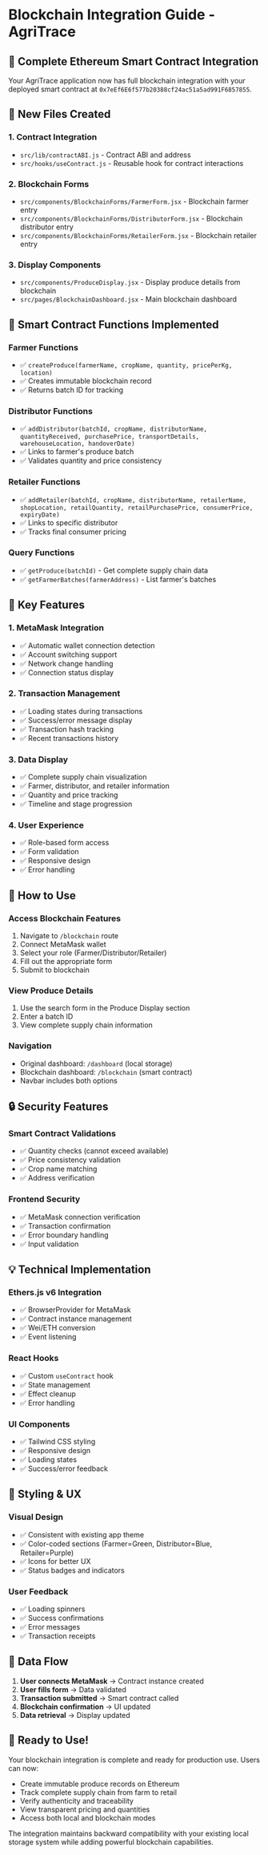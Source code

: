 # Blockchain Integration Guide - AgriTrace

## 🚀 **Complete Ethereum Smart Contract Integration**

Your AgriTrace application now has full blockchain integration with your deployed smart contract at `0x7eEf6E6f577b20388cf24ac51a5ad991F6857855`.

## 📁 **New Files Created**

### **1. Contract Integration**
- `src/lib/contractABI.js` - Contract ABI and address
- `src/hooks/useContract.js` - Reusable hook for contract interactions

### **2. Blockchain Forms**
- `src/components/BlockchainForms/FarmerForm.jsx` - Blockchain farmer entry
- `src/components/BlockchainForms/DistributorForm.jsx` - Blockchain distributor entry  
- `src/components/BlockchainForms/RetailerForm.jsx` - Blockchain retailer entry

### **3. Display Components**
- `src/components/ProduceDisplay.jsx` - Display produce details from blockchain
- `src/pages/BlockchainDashboard.jsx` - Main blockchain dashboard

## 🔧 **Smart Contract Functions Implemented**

### **Farmer Functions**
- ✅ `createProduce(farmerName, cropName, quantity, pricePerKg, location)`
- ✅ Creates immutable blockchain record
- ✅ Returns batch ID for tracking

### **Distributor Functions**  
- ✅ `addDistributor(batchId, cropName, distributorName, quantityReceived, purchasePrice, transportDetails, warehouseLocation, handoverDate)`
- ✅ Links to farmer's produce batch
- ✅ Validates quantity and price consistency

### **Retailer Functions**
- ✅ `addRetailer(batchId, cropName, distributorName, retailerName, shopLocation, retailQuantity, retailPurchasePrice, consumerPrice, expiryDate)`
- ✅ Links to specific distributor
- ✅ Tracks final consumer pricing

### **Query Functions**
- ✅ `getProduce(batchId)` - Get complete supply chain data
- ✅ `getFarmerBatches(farmerAddress)` - List farmer's batches

## 🎯 **Key Features**

### **1. MetaMask Integration**
- ✅ Automatic wallet connection detection
- ✅ Account switching support
- ✅ Network change handling
- ✅ Connection status display

### **2. Transaction Management**
- ✅ Loading states during transactions
- ✅ Success/error message display
- ✅ Transaction hash tracking
- ✅ Recent transactions history

### **3. Data Display**
- ✅ Complete supply chain visualization
- ✅ Farmer, distributor, and retailer information
- ✅ Quantity and price tracking
- ✅ Timeline and stage progression

### **4. User Experience**
- ✅ Role-based form access
- ✅ Form validation
- ✅ Responsive design
- ✅ Error handling

## 🚦 **How to Use**

### **Access Blockchain Features**
1. Navigate to `/blockchain` route
2. Connect MetaMask wallet
3. Select your role (Farmer/Distributor/Retailer)
4. Fill out the appropriate form
5. Submit to blockchain

### **View Produce Details**
1. Use the search form in the Produce Display section
2. Enter a batch ID
3. View complete supply chain information

### **Navigation**
- Original dashboard: `/dashboard` (local storage)
- Blockchain dashboard: `/blockchain` (smart contract)
- Navbar includes both options

## 🔒 **Security Features**

### **Smart Contract Validations**
- ✅ Quantity checks (cannot exceed available)
- ✅ Price consistency validation
- ✅ Crop name matching
- ✅ Address verification

### **Frontend Security**
- ✅ MetaMask connection verification
- ✅ Transaction confirmation
- ✅ Error boundary handling
- ✅ Input validation

## 💡 **Technical Implementation**

### **Ethers.js v6 Integration**
- ✅ BrowserProvider for MetaMask
- ✅ Contract instance management
- ✅ Wei/ETH conversion
- ✅ Event listening

### **React Hooks**
- ✅ Custom `useContract` hook
- ✅ State management
- ✅ Effect cleanup
- ✅ Error handling

### **UI Components**
- ✅ Tailwind CSS styling
- ✅ Responsive design
- ✅ Loading states
- ✅ Success/error feedback

## 🎨 **Styling & UX**

### **Visual Design**
- ✅ Consistent with existing app theme
- ✅ Color-coded sections (Farmer=Green, Distributor=Blue, Retailer=Purple)
- ✅ Icons for better UX
- ✅ Status badges and indicators

### **User Feedback**
- ✅ Loading spinners
- ✅ Success confirmations
- ✅ Error messages
- ✅ Transaction receipts

## 🔄 **Data Flow**

1. **User connects MetaMask** → Contract instance created
2. **User fills form** → Data validated
3. **Transaction submitted** → Smart contract called
4. **Blockchain confirmation** → UI updated
5. **Data retrieval** → Display updated

## 🚀 **Ready to Use!**

Your blockchain integration is complete and ready for production use. Users can now:

- Create immutable produce records on Ethereum
- Track complete supply chain from farm to retail
- Verify authenticity and traceability
- View transparent pricing and quantities
- Access both local and blockchain modes

The integration maintains backward compatibility with your existing local storage system while adding powerful blockchain capabilities.
